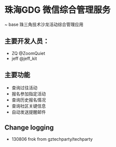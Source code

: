 # 珠海GDG 微信综合管理服务
~ base 珠三角技术沙龙活动综合管理应用

## 主要开发人员：
- ZQ @ZoomQuiet
- jeff @jeff_kit

## 主要功能

- 查询过往活动
- 报名参加指定活动
- 查询历史报名情况
- 查询社区关键信息
- 自动发送提醒邮件

## Change logging

- 130806 frok from gztechparty/techparty


